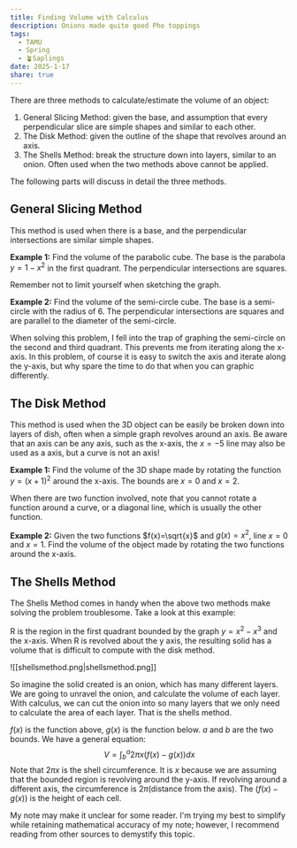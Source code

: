 ```yaml
---
title: Finding Volume with Calculus
description: Onions made quite good Pho toppings
tags:
  - TAMU
  - Spring
  - 🪴Saplings
date: 2025-1-17
share: true
---
```

There are three methods to calculate/estimate the volume of an object:
1. General Slicing Method: given the base, and assumption that every perpendicular slice are simple shapes and similar to each other.
2. The Disk Method: given the outline of the shape that revolves around an axis.
3. The Shells Method: break the structure down into layers, similar to an onion. Often used when the two methods above cannot be applied.

The following parts will discuss in detail the three methods.

## General Slicing Method

This method is used when there is a base, and the perpendicular intersections are similar simple shapes.

**Example 1:** Find the volume of the parabolic cube. The base is the parabola $y=1-x^2$ in the first quadrant. The perpendicular intersections are squares. 

Remember not to limit yourself when sketching the graph.

**Example 2:** Find the volume of the semi-circle cube. The base is a semi-circle with the radius of 6. The perpendicular intersections are squares and are parallel to the diameter of the semi-circle.

When solving this problem, I fell into the trap of graphing the semi-circle on the second and third quadrant. This prevents me from iterating along the x-axis. In this problem, of course it is easy to switch the axis and iterate along the y-axis, but why spare the time to do that when you can graphic differently.

## The Disk Method

This method is used when the 3D object can be easily be broken down into layers of dish, often when a simple graph revolves around an axis. Be aware that an axis can be any axis, such as the x-axis, the $x = -5$ line may also be used as a axis, but a curve is not an axis!

**Example 1:** Find the volume of the 3D shape made by rotating the function $y=(x+1)^2$ around the x-axis. The bounds are $x=0$ and $x=2$. 

When there are two function involved, note that you cannot rotate a function around a curve, or a diagonal line, which is usually the other function.

**Example 2:** Given the two functions $f(x)=\sqrt{x}$ and $g(x)=x^2$, line $x=0$ and $x=1$. Find the volume of the object made by rotating the two functions around the x-axis. 

## The Shells Method

The Shells Method comes in handy when the above two methods make solving the problem troublesome. Take a look at this example:

R is the region in the first quadrant bounded by the graph $y=x^2-x^3$ and the x-axis. When R is revolved about the y axis, the resulting solid has a volume that is difficult to compute with the disk method. 

![[shellsmethod.png|shellsmethod.png]]

So imagine the solid created is an onion, which has many different layers. We are going to unravel the onion, and calculate the volume of each layer. With calculus, we can cut the onion into so many layers that we only need to calculate the area of each layer. That is the shells method. 

$f(x)$ is the function above, $g(x)$ is the function below. $a$ and $b$ are the two bounds. We have a general equation: 
$$
V=\int^a_{b}2\pi x(f(x)-g(x))dx
$$
Note that $2\pi x$ is the shell circumference. It is $x$ because we are assuming that the bounded region is revolving around the y-axis. If revolving around a different axis, the circumference is $2\pi \text{(distance from the axis)}$. The $(f(x)-g(x))$ is the height of each cell. 

My note may make it unclear for some reader. I'm trying my best to simplify while retaining mathematical accuracy of my note; however, I recommend reading from other sources to demystify this topic. 